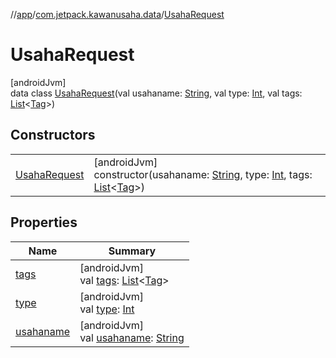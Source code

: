 //[app](../../../index.md)/[com.jetpack.kawanusaha.data](../index.md)/[UsahaRequest](index.md)

# UsahaRequest

[androidJvm]\
data class [UsahaRequest](index.md)(val usahaname: [String](https://kotlinlang.org/api/latest/jvm/stdlib/kotlin/-string/index.html), val type: [Int](https://kotlinlang.org/api/latest/jvm/stdlib/kotlin/-int/index.html), val tags: [List](https://kotlinlang.org/api/latest/jvm/stdlib/kotlin.collections/-list/index.html)&lt;[Tag](../-tag/index.md)&gt;)

## Constructors

| | |
|---|---|
| [UsahaRequest](-usaha-request.md) | [androidJvm]<br>constructor(usahaname: [String](https://kotlinlang.org/api/latest/jvm/stdlib/kotlin/-string/index.html), type: [Int](https://kotlinlang.org/api/latest/jvm/stdlib/kotlin/-int/index.html), tags: [List](https://kotlinlang.org/api/latest/jvm/stdlib/kotlin.collections/-list/index.html)&lt;[Tag](../-tag/index.md)&gt;) |

## Properties

| Name | Summary |
|---|---|
| [tags](tags.md) | [androidJvm]<br>val [tags](tags.md): [List](https://kotlinlang.org/api/latest/jvm/stdlib/kotlin.collections/-list/index.html)&lt;[Tag](../-tag/index.md)&gt; |
| [type](type.md) | [androidJvm]<br>val [type](type.md): [Int](https://kotlinlang.org/api/latest/jvm/stdlib/kotlin/-int/index.html) |
| [usahaname](usahaname.md) | [androidJvm]<br>val [usahaname](usahaname.md): [String](https://kotlinlang.org/api/latest/jvm/stdlib/kotlin/-string/index.html) |
